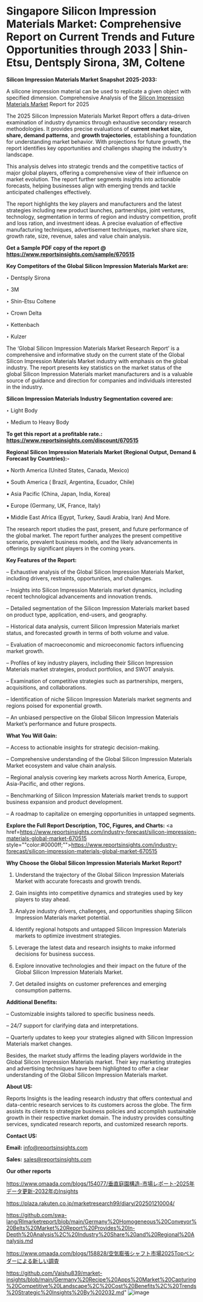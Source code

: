 # Singapore Silicon Impression Materials Market: Comprehensive Report on Current Trends and Future Opportunities through 2033 | Shin-Etsu, Dentsply Sirona, 3M, Coltene

<strong>Silicon Impression Materials Market Snapshot 2025-2033:</strong>

A silicone impression material can be used to replicate a given object with specified dimension. Comprehensive Analysis of the <a href=https://www.reportsinsights.com/sample/670515>Silicon Impression Materials Market</a> Report for 2025

The 2025 Silicon Impression Materials Market Report offers a data-driven examination of industry dynamics through exhaustive secondary research methodologies. It provides precise evaluations of <strong>current market size, share, demand patterns</strong>, and <strong>growth trajectories</strong>, establishing a foundation for understanding market behavior. With projections for future growth, the report identifies key opportunities and challenges shaping the industry's landscape.

This analysis delves into strategic trends and the competitive tactics of major global players, offering a comprehensive view of their influence on market evolution. The report further segments insights into actionable forecasts, helping businesses align with emerging trends and tackle anticipated challenges effectively.

The report highlights the key players and manufacturers and the latest strategies including new product launches, partnerships, joint ventures, technology, segmentation in terms of region and industry competition, profit and loss ration, and investment ideas. A precise evaluation of effective manufacturing techniques, advertisement techniques, market share size, growth rate, size, revenue, sales and value chain analysis.

<strong>Get a Sample PDF copy of the report @ <a href=https://www.reportsinsights.com/sample/670515 style=color:#0000ff;>https://www.reportsinsights.com/sample/670515</a></strong>

<strong>Key Competitors of the Global Silicon Impression Materials Market are:</strong>

‣ Dentsply Sirona

‣ 3M

‣ Shin-Etsu Coltene

‣ Crown Delta

‣ Kettenbach

‣ Kulzer

The ‘Global Silicon Impression Materials Market Research Report’ is a comprehensive and informative study on the current state of the Global Silicon Impression Materials Market industry with emphasis on the global industry. The report presents key statistics on the market status of the global Silicon Impression Materials market manufacturers and is a valuable source of guidance and direction for companies and individuals interested in the industry.

<strong>Silicon Impression Materials Industry Segmentation covered are:</strong>

‣ Light Body

‣ Medium to Heavy Body

<strong>To get this report at a profitable rate.: <a href=https://www.reportsinsights.com/discount/670515 style=color:#0000ff;>https://www.reportsinsights.com/discount/670515</a></strong>

<strong>Regional Silicon Impression Materials Market (Regional Output, Demand &amp; Forecast by Countries):-</strong>

• North America (United States, Canada, Mexico)

• South America ( Brazil, Argentina, Ecuador, Chile)

• Asia Pacific (China, Japan, India, Korea)

• Europe (Germany, UK, France, Italy)

• Middle East Africa (Egypt, Turkey, Saudi Arabia, Iran) And More.

The research report studies the past, present, and future performance of the global market. The report further analyzes the present competitive scenario, prevalent business models, and the likely advancements in offerings by significant players in the coming years.

<strong>Key Features of the Report:</strong>

– Exhaustive analysis of the Global Silicon Impression Materials Market, including drivers, restraints, opportunities, and challenges.

– Insights into Silicon Impression Materials market dynamics, including recent technological advancements and innovation trends.

– Detailed segmentation of the Silicon Impression Materials market based on product type, application, end-users, and geography.

– Historical data analysis, current Silicon Impression Materials market status, and forecasted growth in terms of both volume and value.

– Evaluation of macroeconomic and microeconomic factors influencing market growth.

– Profiles of key industry players, including their Silicon Impression Materials market strategies, product portfolios, and SWOT analysis.

– Examination of competitive strategies such as partnerships, mergers, acquisitions, and collaborations.

– Identification of niche Silicon Impression Materials market segments and regions poised for exponential growth.

– An unbiased perspective on the Global Silicon Impression Materials Market’s performance and future prospects.

<strong>What You Will Gain:</strong>

– Access to actionable insights for strategic decision-making.

– Comprehensive understanding of the Global Silicon Impression Materials Market ecosystem and value chain analysis.

– Regional analysis covering key markets across North America, Europe, Asia-Pacific, and other regions.

– Benchmarking of Silicon Impression Materials market trends to support business expansion and product development.

– A roadmap to capitalize on emerging opportunities in untapped segments.

<strong>Explore the Full Report Description, TOC, Figures, and Charts:</strong>
<a href=https://www.reportsinsights.com/industry-forecast/silicon-impression-materials-global-market-670515 style=""color:#0000ff;"">https://www.reportsinsights.com/industry-forecast/silicon-impression-materials-global-market-670515</a>

<strong>Why Choose the Global Silicon Impression Materials Market Report?</strong>

1. Understand the trajectory of the Global Silicon Impression Materials Market with accurate forecasts and growth trends.

2. Gain insights into competitive dynamics and strategies used by key players to stay ahead.

3. Analyze industry drivers, challenges, and opportunities shaping Silicon Impression Materials market potential.

4. Identify regional hotspots and untapped Silicon Impression Materials markets to optimize investment strategies.

5. Leverage the latest data and research insights to make informed decisions for business success.

6. Explore innovative technologies and their impact on the future of the Global Silicon Impression Materials Market.

7. Get detailed insights on customer preferences and emerging consumption patterns.

<strong>Additional Benefits:</strong>

– Customizable insights tailored to specific business needs.

– 24/7 support for clarifying data and interpretations.

– Quarterly updates to keep your strategies aligned with Silicon Impression Materials market changes.

Besides, the market study affirms the leading players worldwide in the Global Silicon Impression Materials market. Their key marketing strategies and advertising techniques have been highlighted to offer a clear understanding of the Global Silicon Impression Materials market.

<strong><strong>About US</strong>:</strong>

Reports Insights is the leading research industry that offers contextual and data-centric research services to its customers across the globe. The firm assists its clients to strategize business policies and accomplish sustainable growth in their respective market domain. The industry provides consulting services, syndicated research reports, and customized research reports.

<strong>Contact US:</strong>

<p class=><b>Email:</b> <a href=mailto:info@reportsinsights.com>info@reportsinsights.com</a></p>
<p class=><b>Sales:</b> <a href=mailto:sales@reportsinsights.com>sales@reportsinsights.com</a></p>

<strong>Our other reports</strong>

<a href=https://www.omaada.com/blogs/154077/垂直庭園構造-市場レポート-2025年データ更新-2032年のInsights>https://www.omaada.com/blogs/154077/垂直庭園構造-市場レポート-2025年データ更新-2032年のInsights</a>

<a href=https://plaza.rakuten.co.jp/marketresearch99/diary/202501210004/>https://plaza.rakuten.co.jp/marketresearch99/diary/202501210004/</a>

<a href=https://github.com/swa-lang/RImarketreport/blob/main/Germany%20Homogeneous%20Conveyor%20Belts%20Market%20Report%20Provides%20In-Depth%20Analysis%2C%20Industry%20Share%20and%20Regional%20Analysis.md>https://github.com/swa-lang/RImarketreport/blob/main/Germany%20Homogeneous%20Conveyor%20Belts%20Market%20Report%20Provides%20In-Depth%20Analysis%2C%20Industry%20Share%20and%20Regional%20Analysis.md</a>

<a href=https://www.omaada.com/blogs/158828/空気膨張シャフト市場2025Topベンダーによる新しい調査>https://www.omaada.com/blogs/158828/空気膨張シャフト市場2025Topベンダーによる新しい調査</a>

<a href=https://github.com/Vaishu839/market-insights/blob/main/Germany%20Recipe%20Apps%20Market%20Capturing%20Competitive%20Landscape%2C%20Cost%20Benefits%2C%20Trends%20Strategic%20Insights%20By%202032.md>https://github.com/Vaishu839/market-insights/blob/main/Germany%20Recipe%20Apps%20Market%20Capturing%20Competitive%20Landscape%2C%20Cost%20Benefits%2C%20Trends%20Strategic%20Insights%20By%202032.md</a>"
![image](https://github.com/user-attachments/assets/0c1bef1d-e5e4-478d-a3c4-edb084050cb2)

